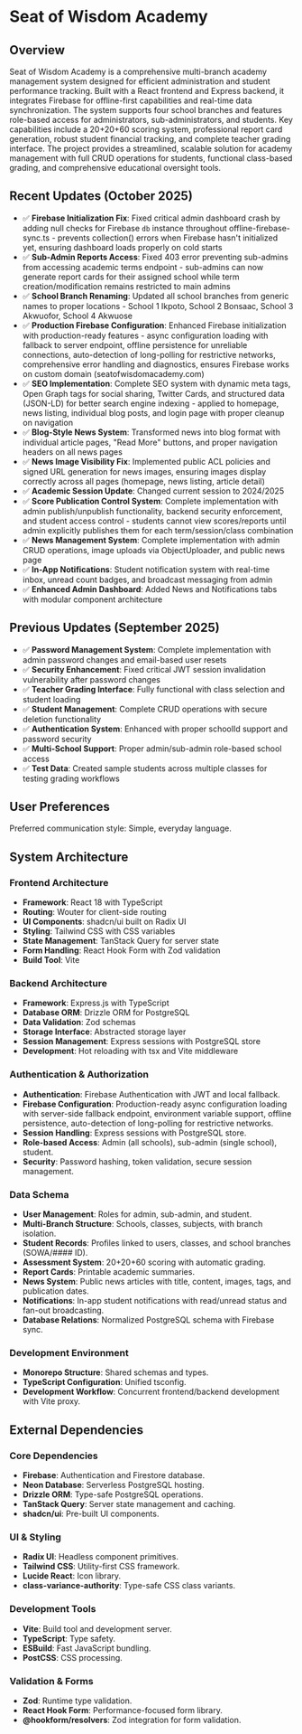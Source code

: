 # Seat of Wisdom Academy

## Overview
Seat of Wisdom Academy is a comprehensive multi-branch academy management system designed for efficient administration and student performance tracking. Built with a React frontend and Express backend, it integrates Firebase for offline-first capabilities and real-time data synchronization. The system supports four school branches and features role-based access for administrators, sub-administrators, and students. Key capabilities include a 20+20+60 scoring system, professional report card generation, robust student financial tracking, and complete teacher grading interface. The project provides a streamlined, scalable solution for academy management with full CRUD operations for students, functional class-based grading, and comprehensive educational oversight tools.

## Recent Updates (October 2025)
- ✅ **Firebase Initialization Fix**: Fixed critical admin dashboard crash by adding null checks for Firebase `db` instance throughout offline-firebase-sync.ts - prevents collection() errors when Firebase hasn't initialized yet, ensuring dashboard loads properly on cold starts
- ✅ **Sub-Admin Reports Access**: Fixed 403 error preventing sub-admins from accessing academic terms endpoint - sub-admins can now generate report cards for their assigned school while term creation/modification remains restricted to main admins
- ✅ **School Branch Renaming**: Updated all school branches from generic names to proper locations - School 1 Ikpoto, School 2 Bonsaac, School 3 Akwuofor, School 4 Akwuose
- ✅ **Production Firebase Configuration**: Enhanced Firebase initialization with production-ready features - async configuration loading with fallback to server endpoint, offline persistence for unreliable connections, auto-detection of long-polling for restrictive networks, comprehensive error handling and diagnostics, ensures Firebase works on custom domain (seatofwisdomacademy.com)
- ✅ **SEO Implementation**: Complete SEO system with dynamic meta tags, Open Graph tags for social sharing, Twitter Cards, and structured data (JSON-LD) for better search engine indexing - applied to homepage, news listing, individual blog posts, and login page with proper cleanup on navigation
- ✅ **Blog-Style News System**: Transformed news into blog format with individual article pages, "Read More" buttons, and proper navigation headers on all news pages
- ✅ **News Image Visibility Fix**: Implemented public ACL policies and signed URL generation for news images, ensuring images display correctly across all pages (homepage, news listing, article detail)
- ✅ **Academic Session Update**: Changed current session to 2024/2025
- ✅ **Score Publication Control System**: Complete implementation with admin publish/unpublish functionality, backend security enforcement, and student access control - students cannot view scores/reports until admin explicitly publishes them for each term/session/class combination
- ✅ **News Management System**: Complete implementation with admin CRUD operations, image uploads via ObjectUploader, and public news page
- ✅ **In-App Notifications**: Student notification system with real-time inbox, unread count badges, and broadcast messaging from admin
- ✅ **Enhanced Admin Dashboard**: Added News and Notifications tabs with modular component architecture

## Previous Updates (September 2025)
- ✅ **Password Management System**: Complete implementation with admin password changes and email-based user resets
- ✅ **Security Enhancement**: Fixed critical JWT session invalidation vulnerability after password changes
- ✅ **Teacher Grading Interface**: Fully functional with class selection and student loading
- ✅ **Student Management**: Complete CRUD operations with secure deletion functionality
- ✅ **Authentication System**: Enhanced with proper schoolId support and password security
- ✅ **Multi-School Support**: Proper admin/sub-admin role-based school access
- ✅ **Test Data**: Created sample students across multiple classes for testing grading workflows

## User Preferences
Preferred communication style: Simple, everyday language.

## System Architecture

### Frontend Architecture
- **Framework**: React 18 with TypeScript
- **Routing**: Wouter for client-side routing
- **UI Components**: shadcn/ui built on Radix UI
- **Styling**: Tailwind CSS with CSS variables
- **State Management**: TanStack Query for server state
- **Form Handling**: React Hook Form with Zod validation
- **Build Tool**: Vite

### Backend Architecture
- **Framework**: Express.js with TypeScript
- **Database ORM**: Drizzle ORM for PostgreSQL
- **Data Validation**: Zod schemas
- **Storage Interface**: Abstracted storage layer
- **Session Management**: Express sessions with PostgreSQL store
- **Development**: Hot reloading with tsx and Vite middleware

### Authentication & Authorization
- **Authentication**: Firebase Authentication with JWT and local fallback.
- **Firebase Configuration**: Production-ready async configuration loading with server-side fallback endpoint, environment variable support, offline persistence, auto-detection of long-polling for restrictive networks.
- **Session Handling**: Express sessions with PostgreSQL store.
- **Role-based Access**: Admin (all schools), sub-admin (single school), student.
- **Security**: Password hashing, token validation, secure session management.

### Data Schema
- **User Management**: Roles for admin, sub-admin, and student.
- **Multi-Branch Structure**: Schools, classes, subjects, with branch isolation.
- **Student Records**: Profiles linked to users, classes, and school branches (SOWA/#### ID).
- **Assessment System**: 20+20+60 scoring with automatic grading.
- **Report Cards**: Printable academic summaries.
- **News System**: Public news articles with title, content, images, tags, and publication dates.
- **Notifications**: In-app student notifications with read/unread status and fan-out broadcasting.
- **Database Relations**: Normalized PostgreSQL schema with Firebase sync.

### Development Environment
- **Monorepo Structure**: Shared schemas and types.
- **TypeScript Configuration**: Unified tsconfig.
- **Development Workflow**: Concurrent frontend/backend development with Vite proxy.

## External Dependencies

### Core Dependencies
- **Firebase**: Authentication and Firestore database.
- **Neon Database**: Serverless PostgreSQL hosting.
- **Drizzle ORM**: Type-safe PostgreSQL operations.
- **TanStack Query**: Server state management and caching.
- **shadcn/ui**: Pre-built UI components.

### UI & Styling
- **Radix UI**: Headless component primitives.
- **Tailwind CSS**: Utility-first CSS framework.
- **Lucide React**: Icon library.
- **class-variance-authority**: Type-safe CSS class variants.

### Development Tools
- **Vite**: Build tool and development server.
- **TypeScript**: Type safety.
- **ESBuild**: Fast JavaScript bundling.
- **PostCSS**: CSS processing.

### Validation & Forms
- **Zod**: Runtime type validation.
- **React Hook Form**: Performance-focused form library.
- **@hookform/resolvers**: Zod integration for form validation.